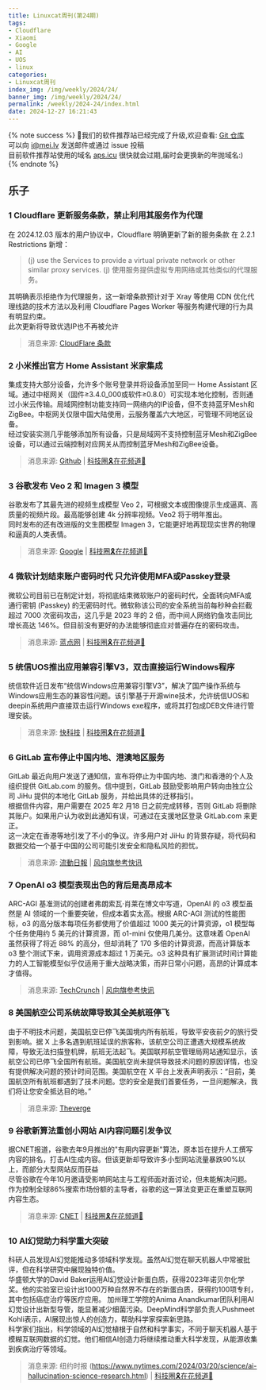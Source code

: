 ```yaml
---
title: Linuxcat周刊(第24期) 
tags: 
- Cloudflare
- Xiaomi
- Google
- AI
- UOS
- linux
categories: 
- Linuxcat周刊
index_img: /img/weekly/2024/24/
banner_img: /img/weekly/2024/24/
permalink: /weekly/2024-24/index.html
date: 2024-12-27 16:21:43
---
```

{% note success %}
👏我们的软件推荐站已经完成了升级,欢迎查看: [Git 仓库](https://github.com/ssdomei232/nav-next)   
可以向 [i@mei.lv](mailto:i@mei.lv) 发送邮件或通过 issue 投稿           
目前软件推荐站使用的域名 [aps.icu](https://aps.icu) 很快就会过期,届时会更换新的年抛域名:)    
{% endnote %}

## 乐子

### 1 Cloudflare 更新服务条款，禁止利用其服务作为代理
在 2024.12.03 版本的用户协议中，Cloudflare 明确更新了新的服务条款 在 2.2.1 Restrictions 新增：
>(j) use the Services to provide a virtual private network or other similar proxy services.
(j) 使用服务提供虚拟专用网络或其他类似的代理服务。

其明确表示拒绝作为代理服务，这一新增条款预计对于 Xray 等使用 CDN 优化代理线路的技术方法以及利用 Cloudflare Pages Worker 等服务构建代理的行为具有明显约束。      
此次更新将导致优选IP也不再被允许
> 消息来源: [CloudFlare 条款](https://www.cloudflare.com/terms/)

### 2 小米推出官方 Home Assistant 米家集成
集成支持大部分设备，允许多个账号登录并将设备添加至同一 Home Assistant 区域。通过中枢网关（固件≥3.4.0_000或软件≥0.8.0）可实现本地化控制，否则通过小米云传输。局域网控制功能支持同一网络内的IP设备，但不支持蓝牙Mesh和ZigBee。中枢网关仅限中国大陆使用，云服务覆盖六大地区，可管理不同地区设备。              
经过安装实测几乎能够添加所有设备，只是局域网不支持控制蓝牙Mesh和ZigBee设备，可以通过云端控制对应网关从而控制蓝牙Mesh和ZigBee设备。      
> 消息来源: [Github](https://github.com/XiaoMi/ha_xiaomi_home) | [科技圈🎗在花频道📮](https://t.me/zaihuanews/29522)

### 3 谷歌发布 Veo 2 和 Imagen 3 模型
谷歌发布了其最先进的视频生成模型 Veo 2，可根据文本或图像提示生成逼真、高质量的视频片段。最高能够创建 4k 分辨率视频。Veo2 将于明年推出。     
同时发布的还有改进版的文生图模型 Imagen 3，它能更好地再现现实世界的物理和逼真的人类表情。
> 消息来源: [Google](https://goo.gle/veo-2-imagen-3) | [科技圈🎗在花频道📮](https://t.me/zaihuanews/29529)

### 4 微软计划结束账户密码时代 只允许使用MFA或Passkey登录
微软公司目前已在制定计划，将彻底结束微软账户的密码时代，全面转向MFA或通行密钥 (Passkey) 的无密码时代。微软称该公司的安全系统当前每秒种会拦截超过 7000 次密码攻击，这几乎是 2023 年的 2 倍，而中间人网络钓鱼攻击同比增长高达 146%。但目前没有更好的办法能够彻底应对普遍存在的密码攻击。
> 消息来源: [蓝点网](https://ourl.co/107138) | [科技圈🎗在花频道📮](https://t.me/zaihuanews/29557)

### 5 统信UOS推出应用兼容引擎V3，双击直接运行Windows程序
统信软件近日发布“统信Windows应用兼容引擎V3”，解决了国产操作系统与Windows应用生态的兼容性问题。该引擎基于开源wine技术，允许统信UOS和deepin系统用户直接双击运行Windows exe程序，或将其打包成DEB文件进行管理安装。
> 消息来源: [快科技](https://m.mydrivers.com/newsview/1020585.html) | [科技圈🎗在花频道📮](https://t.me/zaihuanews/29598)

### 6 GitLab 宣布停止中国内地、港澳地区服务
GitLab 最近向用户发送了通知信，宣布将停止为中国内地、澳门和香港的个人及组织提供 GitLab.com 的服务。信中提到，GitLab 鼓励受影响用户转向由独立公司 JiHu 提供的本地化 GitLab 服务，并给出具体的迁移指引。      
根据信件内容，用户需要在 2025 年2 月18 日之前完成转移，否则 GitLab 将删除其账户。如果用户认为收到此通知有误，可通过在支援地区登录 GitLab.com 来更正。       
这一决定在香港等地引发了不小的争议。许多用户对 JiHu 的背景存疑，将代码和数据交给一个基于中国的公司可能引发安全和隐私风险的担忧。
> 消息来源: [流動日報](https://www.newmobilelife.com/2024/12/23/gitlab-quit-end-china-macau-hk/) | [风向旗参考快讯](https://t.me/xhqcankao/16028)

### 7 OpenAI o3 模型表现出色的背后是高昂成本
ARC-AGI 基准测试的创建者弗朗索瓦·肖莱在博文中写道，OpenAI 的 o3 模型虽然是 AI 领域的一个重要突破，但成本着实太高。根据 ARC-AGI 测试的性能图标，o3 的高分版本每项任务都使用了价值超过 1000 美元的计算资源，o1 模型每个任务使用约 5 美元的计算资源，而 o1-mini 仅使用几美分。这意味着 OpenAI 虽然获得了将近 88% 的高分，但却消耗了 170 多倍的计算资源，而高计算版本 o3 整个测试下来，调用资源成本超过 1 万美元。o3 这种具有扩展测试时间计算能力的人工智能模型似乎仅适用于重大战略决策，而非日常小问题，高昂的计算成本才值得。
> 消息来源: [TechCrunch](https://techcrunch.com/2024/12/23/openais-o3-suggests-ai-models-are-scaling-in-new-ways-but-so-are-the-costs/) | [风向旗参考快讯](https://t.me/xhqcankao/16043)

### 8 美国航空公司系统故障导致其全美航班停飞
由于不明技术问题，美国航空已停飞美国境内所有航班，导致平安夜前夕的旅行受到影响。据 X 上多名遇到航班延误的旅客称，该航空公司正遭遇大规模系统故障，导致无法扫描登机牌，航班无法起飞。美国联邦航空管理局网站通知显示，该航空公司已停飞全国所有航班。美国航空尚未提供导致技术问题的原因详情，也没有提供解决问题的预计时间范围。美国航空在 X 平台上发表声明表示：“目前，美国航空所有航班都遇到了技术问题。您的安全是我们首要任务，一旦问题解决，我们将让您安全抵达目的地。”   
> 消息来源: [Theverge](https://www.theverge.com/2024/12/24/24328745/american-airlines-flights-grounded-christmas-eve-systems-issues)

### 9 谷歌新算法重创小网站 AI内容问题引发争议
据CNET报道，谷歌去年9月推出的"有用内容更新"算法，原本旨在提升人工撰写内容的排名，打击AI生成内容。但该更新却导致许多小型网站流量暴跌90%以上，而部分大型网站反而获益   
尽管谷歌在今年10月邀请受影响网站主与工程师面对面讨论，但未能解决问题。作为控制全球86%搜索市场份额的主导者，谷歌的这一算法变更正在重塑互联网内容生态。   
> 消息来源: [CNET](https://www.cnet.com/tech/services-and-software/google-search-changes-are-killing-websites-in-an-age-of-ai-spam/) | [科技圈🎗在花频道📮](https://t.me/zaihuanews/29683)

### 10 AI幻觉助力科学重大突破
科研人员发现AI幻觉能推动多领域科学发现。虽然AI幻觉在聊天机器人中常被批评，但在科学研究中展现独特价值。   
华盛顿大学的David Baker运用AI幻觉设计新蛋白质，获得2023年诺贝尔化学奖。他的实验室已设计出1000万种自然界不存在的新蛋白质，获得约100项专利，其中包括癌症治疗等医疗应用。
加州理工学院的Anima Anandkumar团队利用AI幻觉设计出新型导管，能显著减少细菌污染。DeepMind科学部负责人Pushmeet Kohli表示，AI展现出惊人的创造力，帮助科学家探索新思路。   
科学家们指出，科学领域的AI幻觉植根于自然和科学事实，不同于聊天机器人基于模糊互联网数据的幻觉。他们相信AI创造力将继续推动重大科学发现，从能源收集到疾病治疗等领域。   
> 消息来源: 纽约时报 (https://www.nytimes.com/2024/03/20/science/ai-hallucination-science-research.html) | [科技圈🎗在花频道📮](https://t.me/zaihuanews/29692)





































































<!-- TODO: https://t.me/zaihuanews/29520 -->
<!-- https://postspark.app/github-contributions -->